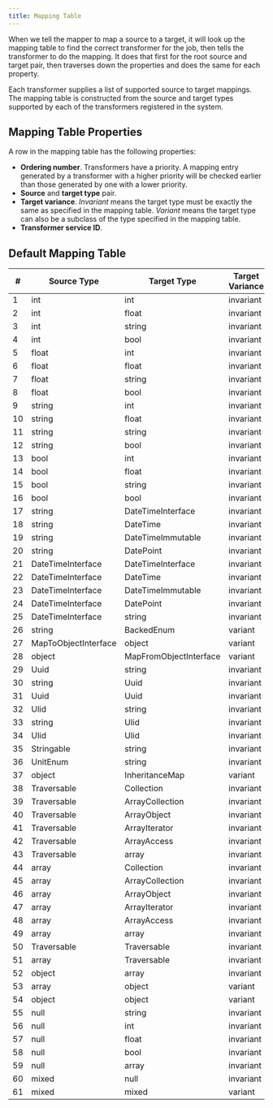 ```yaml
---
title: Mapping Table
---
```


When we tell the mapper to map a source to a target, it will look up the mapping
table to find the correct transformer for the job, then tells the transformer to
do the mapping. It does that first for the root source and target pair, then
traverses down the properties and does the same for each property.

Each transformer supplies a list of supported source to target mappings. The
mapping table is constructed from the source and target types supported by each
of the transformers registered in the system.

## Mapping Table Properties

A row in the mapping table has the following properties:

* **Ordering number**. Transformers have a priority. A mapping entry generated by a
  transformer with a higher priority will be checked earlier than those
  generated by one with a lower priority.
* **Source** and **target type** pair.
* **Target variance**. *Invariant* means the target type must be exactly the same as
  specified in the mapping table. *Variant* means the target type can also be a
  subclass of the type specified in the mapping table.
* **Transformer service ID**.

## Default Mapping Table

| #   | Source Type          | Target Type            | Target Variance | Transformer                         |
| --- | -------------------- | ---------------------- | --------------- | ----------------------------------- |
| 1   | int                  | int                    | invariant       | ScalarToScalarTransformer           |
| 2   | int                  | float                  | invariant       | ScalarToScalarTransformer           |
| 3   | int                  | string                 | invariant       | ScalarToScalarTransformer           |
| 4   | int                  | bool                   | invariant       | ScalarToScalarTransformer           |
| 5   | float                | int                    | invariant       | ScalarToScalarTransformer           |
| 6   | float                | float                  | invariant       | ScalarToScalarTransformer           |
| 7   | float                | string                 | invariant       | ScalarToScalarTransformer           |
| 8   | float                | bool                   | invariant       | ScalarToScalarTransformer           |
| 9   | string               | int                    | invariant       | ScalarToScalarTransformer           |
| 10  | string               | float                  | invariant       | ScalarToScalarTransformer           |
| 11  | string               | string                 | invariant       | ScalarToScalarTransformer           |
| 12  | string               | bool                   | invariant       | ScalarToScalarTransformer           |
| 13  | bool                 | int                    | invariant       | ScalarToScalarTransformer           |
| 14  | bool                 | float                  | invariant       | ScalarToScalarTransformer           |
| 15  | bool                 | string                 | invariant       | ScalarToScalarTransformer           |
| 16  | bool                 | bool                   | invariant       | ScalarToScalarTransformer           |
| 17  | string               | DateTimeInterface      | invariant       | DateTimeTransformer                 |
| 18  | string               | DateTime               | invariant       | DateTimeTransformer                 |
| 19  | string               | DateTimeImmutable      | invariant       | DateTimeTransformer                 |
| 20  | string               | DatePoint              | invariant       | DateTimeTransformer                 |
| 21  | DateTimeInterface    | DateTimeInterface      | invariant       | DateTimeTransformer                 |
| 22  | DateTimeInterface    | DateTime               | invariant       | DateTimeTransformer                 |
| 23  | DateTimeInterface    | DateTimeImmutable      | invariant       | DateTimeTransformer                 |
| 24  | DateTimeInterface    | DatePoint              | invariant       | DateTimeTransformer                 |
| 25  | DateTimeInterface    | string                 | invariant       | DateTimeTransformer                 |
| 26  | string               | BackedEnum             | variant         | StringToBackedEnumTransformer       |
| 27  | MapToObjectInterface | object                 | variant         | ClassMethodTransformer              |
| 28  | object               | MapFromObjectInterface | variant         | ClassMethodTransformer              |
| 29  | Uuid                 | string                 | invariant       | SymfonyUidTransformer               |
| 30  | string               | Uuid                   | invariant       | SymfonyUidTransformer               |
| 31  | Uuid                 | Uuid                   | invariant       | SymfonyUidTransformer               |
| 32  | Ulid                 | string                 | invariant       | SymfonyUidTransformer               |
| 33  | string               | Ulid                   | invariant       | SymfonyUidTransformer               |
| 34  | Ulid                 | Ulid                   | invariant       | SymfonyUidTransformer               |
| 35  | Stringable           | string                 | invariant       | ObjectToStringTransformer           |
| 36  | UnitEnum             | string                 | invariant       | ObjectToStringTransformer           |
| 37  | object               | InheritanceMap         | variant         | InheritanceMapTransformer           |
| 38  | Traversable          | Collection             | invariant       | TraversableToArrayAccessTransformer |
| 39  | Traversable          | ArrayCollection        | invariant       | TraversableToArrayAccessTransformer |
| 40  | Traversable          | ArrayObject            | invariant       | TraversableToArrayAccessTransformer |
| 41  | Traversable          | ArrayIterator          | invariant       | TraversableToArrayAccessTransformer |
| 42  | Traversable          | ArrayAccess            | invariant       | TraversableToArrayAccessTransformer |
| 43  | Traversable          | array                  | invariant       | TraversableToArrayAccessTransformer |
| 44  | array                | Collection             | invariant       | TraversableToArrayAccessTransformer |
| 45  | array                | ArrayCollection        | invariant       | TraversableToArrayAccessTransformer |
| 46  | array                | ArrayObject            | invariant       | TraversableToArrayAccessTransformer |
| 47  | array                | ArrayIterator          | invariant       | TraversableToArrayAccessTransformer |
| 48  | array                | ArrayAccess            | invariant       | TraversableToArrayAccessTransformer |
| 49  | array                | array                  | invariant       | TraversableToArrayAccessTransformer |
| 50  | Traversable          | Traversable            | invariant       | TraversableToTraversableTransformer |
| 51  | array                | Traversable            | invariant       | TraversableToTraversableTransformer |
| 52  | object               | array                  | invariant       | ObjectToArrayTransformer            |
| 53  | array                | object                 | variant         | ArrayToObjectTransformer            |
| 54  | object               | object                 | variant         | ObjectToObjectTransformer           |
| 55  | null                 | string                 | invariant       | NullTransformer                     |
| 56  | null                 | int                    | invariant       | NullTransformer                     |
| 57  | null                 | float                  | invariant       | NullTransformer                     |
| 58  | null                 | bool                   | invariant       | NullTransformer                     |
| 59  | null                 | array                  | invariant       | NullTransformer                     |
| 60  | mixed                | null                   | invariant       | NullTransformer                     |
| 61  | mixed                | mixed                  | variant         | CopyTransformer                     |